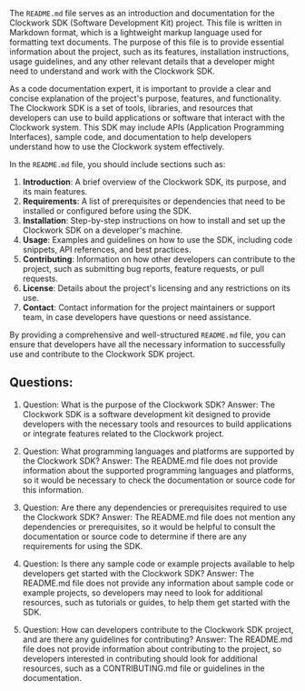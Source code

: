 
The `README.md` file serves as an introduction and documentation for the Clockwork SDK (Software Development Kit) project. This file is written in Markdown format, which is a lightweight markup language used for formatting text documents. The purpose of this file is to provide essential information about the project, such as its features, installation instructions, usage guidelines, and any other relevant details that a developer might need to understand and work with the Clockwork SDK.

As a code documentation expert, it is important to provide a clear and concise explanation of the project's purpose, features, and functionality. The Clockwork SDK is a set of tools, libraries, and resources that developers can use to build applications or software that interact with the Clockwork system. This SDK may include APIs (Application Programming Interfaces), sample code, and documentation to help developers understand how to use the Clockwork system effectively.

In the `README.md` file, you should include sections such as:

1. **Introduction**: A brief overview of the Clockwork SDK, its purpose, and its main features.
2. **Requirements**: A list of prerequisites or dependencies that need to be installed or configured before using the SDK.
3. **Installation**: Step-by-step instructions on how to install and set up the Clockwork SDK on a developer's machine.
4. **Usage**: Examples and guidelines on how to use the SDK, including code snippets, API references, and best practices.
5. **Contributing**: Information on how other developers can contribute to the project, such as submitting bug reports, feature requests, or pull requests.
6. **License**: Details about the project's licensing and any restrictions on its use.
7. **Contact**: Contact information for the project maintainers or support team, in case developers have questions or need assistance.

By providing a comprehensive and well-structured `README.md` file, you can ensure that developers have all the necessary information to successfully use and contribute to the Clockwork SDK project.
## Questions: 
 1. Question: What is the purpose of the Clockwork SDK?
   Answer: The Clockwork SDK is a software development kit designed to provide developers with the necessary tools and resources to build applications or integrate features related to the Clockwork project.

2. Question: What programming languages and platforms are supported by the Clockwork SDK?
   Answer: The README.md file does not provide information about the supported programming languages and platforms, so it would be necessary to check the documentation or source code for this information.

3. Question: Are there any dependencies or prerequisites required to use the Clockwork SDK?
   Answer: The README.md file does not mention any dependencies or prerequisites, so it would be helpful to consult the documentation or source code to determine if there are any requirements for using the SDK.

4. Question: Is there any sample code or example projects available to help developers get started with the Clockwork SDK?
   Answer: The README.md file does not provide any information about sample code or example projects, so developers may need to look for additional resources, such as tutorials or guides, to help them get started with the SDK.

5. Question: How can developers contribute to the Clockwork SDK project, and are there any guidelines for contributing?
   Answer: The README.md file does not provide information about contributing to the project, so developers interested in contributing should look for additional resources, such as a CONTRIBUTING.md file or guidelines in the documentation.
    